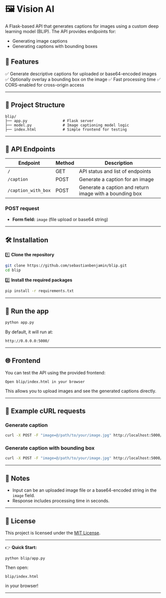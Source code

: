 # 🖼️ Vision AI

A Flask-based API that generates captions for images using a custom deep learning model (BLIP). The API provides endpoints for:

* Generating image captions
* Generating captions with bounding boxes

## 🚀 Features

✅ Generate descriptive captions for uploaded or base64-encoded images
✅ Optionally overlay a bounding box on the image
✅ Fast processing time
✅ CORS-enabled for cross-origin access

---

## 📂 Project Structure

```
blip/
├── app.py                # Flask server
├── model.py              # Image captioning model logic
├── index.html            # Simple frontend for testing
```

---

## 🔑 API Endpoints

| Endpoint            | Method | Description                                             |
| ------------------- | ------ | ------------------------------------------------------- |
| `/`                 | GET    | API status and list of endpoints                        |
| `/caption`          | POST   | Generate a caption for an image                         |
| `/caption_with_box` | POST   | Generate a caption and return image with a bounding box |

### POST request

* **Form field:** `image` (file upload or base64 string)

---

## 🛠 Installation

1️⃣ **Clone the repository**

```bash
git clone https://github.com/sebastianbenjamin/blip.git
cd blip
```

2️⃣ **Install the required packages**

```bash
pip install -r requirements.txt
```

---

## 🚀 Run the app

```bash
python app.py
```

By default, it will run at:

```
http://0.0.0.0:5000/
```

---

## 🌐 Frontend

You can test the API using the provided frontend:

```
Open blip/index.html in your browser
```

This allows you to upload images and see the generated captions directly.

---

## 📝 Example cURL requests

### Generate caption

```bash
curl -X POST -F "image=@/path/to/your/image.jpg" http://localhost:5000/caption
```

### Generate caption with bounding box

```bash
curl -X POST -F "image=@/path/to/your/image.jpg" http://localhost:5000/caption_with_box
```

---

## 📌 Notes

* Input can be an uploaded image file or a base64-encoded string in the `image` field.
* Response includes processing time in seconds.

---

## 📄 License

This project is licensed under the [MIT License](LICENSE).

---

👉 **Quick Start:**

```
python blip/app.py
```

Then open:

```
blip/index.html
```

in your browser!

---
